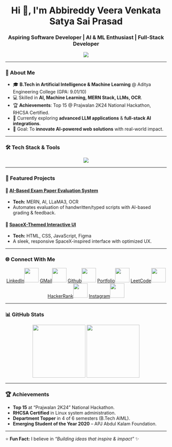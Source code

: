 <h1 align="center">Hi 👋, I'm Abbireddy Veera Venkata Satya Sai Prasad</h1>
<h3 align="center">Aspiring Software Developer | AI & ML Enthusiast | Full-Stack Developer</h3>

<p align="center">
  <img src="https://readme-typing-svg.herokuapp.com?font=Fira+Code&weight=500&size=22&pause=1000&color=00F7FF&center=true&vCenter=true&width=650&lines=Passionate+about+AI+%26+ML;Full-Stack+MERN+Developer;Loves+Building+Creative+Solutions;Always+Learning+New+Tech" />
</p>

---

### 🚀 About Me
- 🎓 **B.Tech in Artificial Intelligence & Machine Learning** @ Aditya Engineering College (GPA: 9.01/10)
- 💻 Skilled in **AI, Machine Learning, MERN Stack, LLMs, OCR**.
- 🏆 **Achievements**: Top 15 @ Prajwalan 2K24 National Hackathon, RHCSA Certified.
- 🌱 Currently exploring **advanced LLM applications** & **full-stack AI integrations**.
- 🎯 Goal: To **innovate AI-powered web solutions** with real-world impact.

---

### 🛠 Tech Stack & Tools

<p align="center">
  <img src="https://skillicons.dev/icons?i=java,python,c,cpp,postgresql,html,css,js,react,nodejs,express,mongodb,mysql,git,github,linux,redhat,figma,canva,ai" />
</p>

---

### 📌 Featured Projects
#### 🔹 [AI-Based Exam Paper Evaluation System](https://abbireddyprasad-exam-evaluator.netlify.app/)
- **Tech:** MERN, AI, LLaMA3, OCR
- Automates evaluation of handwritten/typed scripts with AI-based grading & feedback.

#### 🔹 [SpaceX-Themed Interactive UI](https://abbireddyprasad-brs.github.io/project-spacex/)
- **Tech:** HTML, CSS, JavaScript, Figma
- A sleek, responsive SpaceX-inspired interface with optimized UX.

---

### 🌐 Connect With Me  
<p align="center">
<a href="https://www.linkedin.com/in/saiprasadabbireddy/">LinkedIn<img src="https://skillicons.dev/icons?i=linkedin" width="45"/></a>
<a href="mailto:abbireddysaiprasad@gmail.com">GMail<img src="https://skillicons.dev/icons?i=gmail" width="45"/></a>
<a href="https://github.com/AbbireddyPrasad-BRS">Github<img src="https://skillicons.dev/icons?i=github" width="45"/></a>
<a href="https://abbireddyprasad-brs.github.io/portfolio/">Portfolio<img src="https://skillicons.dev/icons?i=chrome" width="45"/></a>
<a href="https://leetcode.com/u/V_V_S_S_Prasad_Abbireddy/">LeetCode<img src="https://skillicons.dev/icons?i=leetcode" width="45"/></a>
<a href="https://www.hackerrank.com/profile/prasadAbbireddy">HackerRank<img src="https://skillicons.dev/icons?i=hackerrank" width="45"/></a>
<a href="https://www.instagram.com/always_cherry_215/">Instagram<img src="https://skillicons.dev/icons?i=instagram" width="45"/></a>
</p>

---

### 📊 GitHub Stats
<p align="center">
<img src="https://github-readme-stats.vercel.app/api?username=AbbireddyPrasad-BRS&show_icons=true&theme=tokyonight" height="165" />
<img src="https://github-readme-stats.vercel.app/api/top-langs/?username=AbbireddyPrasad-BRS&layout=compact&theme=tokyonight" height="165" />
</p>

---

### 🏆 Achievements
- **Top 15** at “Prajwalan 2K24” National Hackathon.
- **RHCSA Certified** in Linux system administration.
- **Department Topper** in 4 of 6 semesters (B.Tech AIML).
- **Emerging Student of the Year 2020** – APJ Abdul Kalam Foundation.

---

⭐ **Fun Fact:** I believe in *“Building ideas that inspire & impact”* ✨
